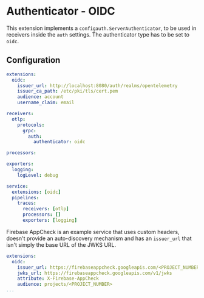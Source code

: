 # Authenticator - OIDC

This extension implements a `configauth.ServerAuthenticator`, to be used in receivers inside the `auth` settings. The authenticator type has to be set to `oidc`.

## Configuration

```yaml
extensions:
  oidc:
    issuer_url: http://localhost:8080/auth/realms/opentelemetry
    issuer_ca_path: /etc/pki/tls/cert.pem
    audience: account
    username_claim: email

receivers:
  otlp:
    protocols:
      grpc:
        auth:
          authenticator: oidc

processors:

exporters:
  logging:
    logLevel: debug

service:
  extensions: [oidc]
  pipelines:
    traces:
      receivers: [otlp]
      processors: []
      exporters: [logging]
```

Firebase AppCheck is an example service that uses custom headers, doesn't provide an auto-discovery mechanism and has an `issuer_url` that isn't simply the base URL of the JWKS URL.

```yaml
extensions:
  oidc:
    issuer_url: https://firebaseappcheck.googleapis.com/<PROJECT_NUMBER>
    jwks_url: https://firebaseappcheck.googleapis.com/v1/jwks
    attribute: X-Firebase-AppCheck
    audience: projects/<PROJECT_NUMBER>
...
```